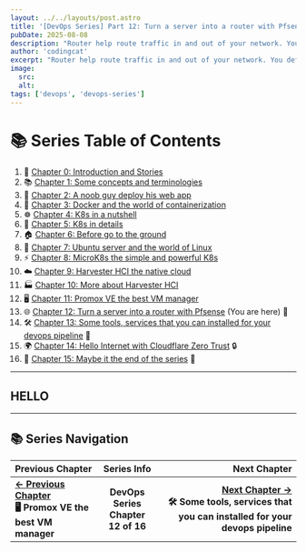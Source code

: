 ```yaml
---
layout: ../../layouts/post.astro
title: '[DevOps Series] Part 12: Turn a server into a router with Pfsense'
pubDate: 2025-08-08
description: "Router help route traffic in and out of your network. You definitely have one in your home or office. In this post I will share with you how to turn a server into super strong  router with Pfsense"
author: 'codingcat'
excerpt: "Router help route traffic in and out of your network. You definitely have one in your home or office. In this post I will share with you how to turn a server into super strong  router with Pfsense"
image:
  src:
  alt:
tags: ['devops', 'devops-series']
---
```


# 📚 Series Table of Contents

1.  📖 [Chapter 0: Introduction and Stories](./devops-part0) 
2.  📚 [Chapter 1: Some concepts and terminologies](./devops-part1) 
3.  🚀 [Chapter 2: A noob guy deploy his web app](./devops-part2) 
4.  🐳 [Chapter 3: Docker and the world of containerization](./devops-part3) 
5.  ☸️ [Chapter 4: K8s in a nutshell](./devops-part4) 
6.  🔧 [Chapter 5: K8s in details](./devops-part5) 
7.  🏠 [Chapter 6: Before go to the ground](./devops-part6) 
8.  🐧 [Chapter 7: Ubuntu server and the world of Linux](./devops-part7) 
9.  ⚡ [Chapter 8: MicroK8s the simple and powerful K8s](./devops-part8) 
10. ☁️ [Chapter 9: Harvester HCI the native cloud](./devops-part9) 
11. 🏭 [Chapter 10: More about Harvester HCI](./devops-part10) 
12. 🖥️ [Chapter 11: Promox VE the best VM manager](./devops-part11) 
13. 🌐 [Chapter 12: Turn a server into a router with Pfsense](./devops-part12) (You are here) 🎯
14. 🛠️ [Chapter 13: Some tools, services that you can installed for your devops pipeline](./devops-part13) 🔧
15. 🌍 [Chapter 14: Hello Internet with Cloudflare Zero Trust](./devops-part14) 🔒
16. 🎉 [Chapter 15: Maybe it the end of the series](./devops-part15) 🏁

---

## HELLO

---

## 📚 Series Navigation

| Previous Chapter                                |               Series Info                |                                                                   Next Chapter |
| :---------------------------------------------- | :--------------------------------------: | -----------------------------------------------------------------------------: |
| **[← Previous Chapter](./devops-part11)**<br>**🖥️ Promox VE the best VM manager** | **DevOps Series**<br>**Chapter 12 of 16** | **[Next Chapter →](./devops-part13)**<br>**🛠️ Some tools, services that you can installed for your devops pipeline** |
